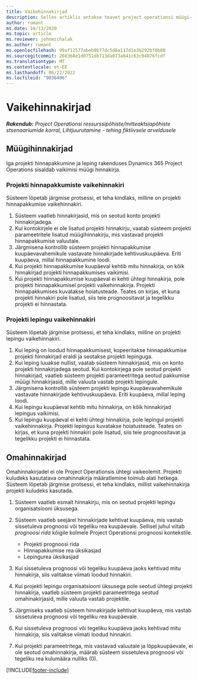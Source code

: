 ```yaml
---
title: Vaikehinnakirjad
description: Selles artiklis antakse teavet project operationsi müügi- ja omahinna vaikehinnaloendite kohta.
author: rumant
ms.date: 10/13/2020
ms.topic: article
ms.reviewer: johnmichalak
ms.author: rumant
ms.openlocfilehash: 99af12577abeb0b77dc5d8a117d1e3b292bf0b80
ms.sourcegitcommit: 260368e1d0751db713da073a641c63c04876fcdf
ms.translationtype: MT
ms.contentlocale: et-EE
ms.lasthandoff: 06/22/2022
ms.locfileid: "9036406"
---
```

# <a name="default-price-lists"></a>Vaikehinnakirjad

_**Rakendub:** Project Operationsi ressurssipõhiste/mitteaktsiapõhiste stsenaariumide korral,  Lihtjuurutamine - tehing fiktiivsele arveldusele_

## <a name="sales-price-lists"></a>Müügihinnakirjad

Iga projekti hinnapakkumine ja leping rakenduses Dynamics 365 Project Operations sisaldab vaikimisi müügi hinnakirja. 

### <a name="price-list-default-on-project-quotes"></a>Projekti hinnapakkumiste vaikehinnakiri
Süsteem lõpetab järgmise protsessi, et teha kindlaks, milline on projekti hinnapakkumise vaikehinnakiri.

1. Süsteem vaatleb hinnakirjasid, mis on seotud konto projekti hinnakirjadega. 
2. Kui kontokirjele ei ole lisatud projekti hinnakirju, vaatab süsteem projekti parameetritele lisatud müügihinnakirju, mis vastavad projekti hinnapakkumise valuutale.
3. Järgmisena kontrollib süsteem projekti hinnapakkumise kuupäevavahemikule vastavate hinnakirjade kehtivuskuupäeva. Eriti kuupäeva, millal hinnapakkumine loodi.
4. Kui projekti hinnapakkumise kuupäeval kehtib mitu hinnakirja, on kõik hinnakirjad projekti hinnapakkumises vaikimisi.
5. Kui projekti hinnapakkumise kuupäeval ei kehti ühtegi hinnakirja, pole projekti hinnapakkumisel projekti vaikehinnakirja. Projekti hinnapakkumises kuvatakse hoiatusteade. Teates on kirjas, et kuna projekti hinnakiri pole lisatud, siis teie prognoositavat ja tegelikku projekti ei hinnastata.

### <a name="price-list-default-on-project-contracts"></a>Projekti lepingu vaikehinnakiri 
Süsteem lõpetab järgmise protsessi, et teha kindlaks, milline on projekti lepingu vaikehinnakiri.

1. Kui leping on loodud hinnapakkumisest, kopeeritakse hinnapakkumise projekti hinnakirjad eraldi ja seotakse projekti lepinguga.
2. Kui leping luuakse nullist, vaatab süsteem hinnakirjasid, mis on konto projekti hinnakirjadega seotud. Kui kontokirjega pole seotud projekti hinnakirjad, vaatleb süsteem projekti parameetritega seotud pakkumise müügi hinnakirjasid, mille valuuta vastab projekti lepingule.
4. Järgmisena kontrollib süsteem projekti lepingu kuupäevavahemikule vastavate hinnakirjade kehtivuskuupäeva. Eriti kuupäeva, millal leping loodi.
5. Kui lepingu kuupäeval kehtib mitu hinnakirja, on kõik hinnakirjad lepingus vaikimisi.
6. Kui lepingu kuupäeval ei kehti ühtegi hinnakirja, pole lepingul projekti vaikehinnakirja. Projekti lepingus kuvatakse hoiatusteade. Teates on kirjas, et kuna projekti hinnakiri pole lisatud, siis teie prognoositavat ja tegelikku projekti ei hinnastata.

## <a name="cost-price-lists"></a>Omahinnakirjad

Omahinnakirjadel ei ole Project Operationsis ühtegi vaikeolemit. Projekti kuludeks kasutatava omahinnakirja määratlemine toimub alati hetkega. Süsteem lõpetab järgmise protsessi, et teha kindlaks, millist vaikehinnakirja projekti kuludeks kasutada.

1. Süsteem vaatleb esmalt hinnakirju, mis on seotud projekti lepingu organisatsiooni üksusega.
2. Süsteem vaatleb seejärel hinnakirjade kehtivat kuupäeva, mis vastab sissetuleva prognoosi või tegeliku rea kuupäevale. Sellisel juhul viitab *prognoosi rida* kõigile kolmele Project Operationsi prognoosi kontekstile.

    - Projekti prognoosi rida
    - Hinnapakkumise rea üksikasjad
    - Lepingurea üksikasjad
  
3. Kui sissetuleva prognoosi või tegeliku kuupäeva jaoks kehtivad mitu hinnakirja, siis valitakse viimati loodud hinnakiri.
4. Kui projekti lepingu organisatsiooni üksusega pole seotud ühtegi projekti hinnakirja, vaatleb süsteem projekti parameetritega seotud omahinakirjasid, mille valuuta vastab projektile.
5. Järgmiseks vaatleb süsteem hinnakirjade kehtivat kuupäeva, mis vastab sissetuleva prognoosi või tegeliku rea kuupäevale. 
6. Kui sissetuleva prognoosi või tegeliku kuupäeva jaoks kehtivad mitu hinnakirja, siis valitakse viimati loodud hinnakiri.
7. Kui projekti parameetritega, mis vastavad valuutale ja lõppkuupäevale, ei ole seotud omahinnakirja, määrab süsteem sissetuleva prognoosi või tegeliku rea kulumäära nulliks (0).


[!INCLUDE[footer-include](../includes/footer-banner.md)]
